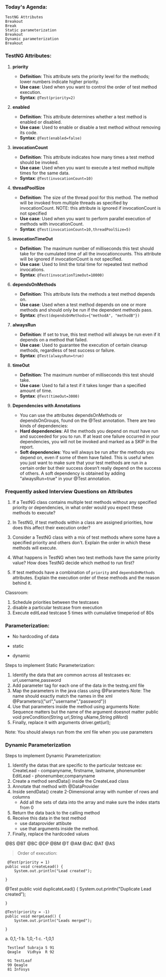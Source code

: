 ### Today's Agenda:

    TestNG Attributes
    Breakout
    Break
    Static parameterization
    Breakout
    Dynamic parameterization
    Breakout





### TestNG Attributes:
1. **priority**
   - **Definition**: This attribute sets the priority level for the methods; lower numbers indicate higher priority.
   - **Use case**: Used when you want to control the order of test method execution.
   - **Syntax**: `@Test(priority=2)`

2. **enabled**
   - **Definition**: This attribute determines whether a test method is enabled or disabled.
   - **Use case**: Used to enable or disable a test method without removing its code.
   - **Syntax**: `@Test(enabled=false)`

3. **invocationCount**
   - **Definition**: This attribute indicates how many times a test method should be invoked.
   - **Use case**: Used when you want to execute a test method multiple times for the same data.
   - **Syntax**: `@Test(invocationCount=10)`

4. **threadPoolSize**
   - **Definition**: The size of the thread pool for this method. The method will be invoked from multiple threads as specified by invocationCount. NOTE: this attribute is ignored if invocationCount is not specified
   - **Use case**: Used when you want to perform parallel execution of methods with invocationCount.
   - **Syntax**: `@Test(invocationCount=10,threadPoolSize=5)`

5. **invocationTimeOut**
   - **Definition**: The maximum number of milliseconds this test should take for the cumulated time of all the invocationcounts. This attribute will be ignored if invocationCount is not specified.
   - **Use case**: Used to limit the total time for repeated test method invocations.
   - **Syntax**: `@Test(invocationTimeOut=10000)`

6. **dependsOnMethods**
   - **Definition**: This attribute lists the methods a test method depends on.
   - **Use case**: Used when a test method depends on one or more methods and should only be run if the dependent methods pass.
   - **Syntax**: `@Test(dependsOnMethods={"methodA", "methodB"})`

7. **alwaysRun**
   - **Definition**: If set to true, this test method will always be run even if it depends on a method that failed.
   - **Use case**: Used to guarantee the execution of certain cleanup methods, regardless of test success or failure.
   - **Syntax**: `@Test(alwaysRun=true)`

8. **timeOut**
   - **Definition**: The maximum number of milliseconds this test should take.
   - **Use case**: Used to fail a test if it takes longer than a specified amount of time.
   - **Syntax**: `@Test(timeOut=3000)`

9. **Dependencies with Annotations**
     - You can use the attributes dependsOnMethods or dependsOnGroups, found on the @Test annotation. There are two kinds of dependencies:
     - **Hard dependencies**: All the methods you depend on must have run and succeeded for you to run. If at least one failure occurred in your dependencies, you will not be invoked and marked as a SKIP in the report.
     - **Soft dependencies**: You will always be run after the methods you depend on, even if some of them have failed. This is useful when you just want to make sure that your test methods are run in a certain order but their success doesn’t really depend on the success of others. A soft dependency is obtained by adding "alwaysRun=true" in your @Test annotation.


### Frequently asked Interview Questions on Attributes

  1. If a TestNG class contains multiple test methods without any specified priority or dependencies, in what order would you expect these methods to execute?

  2. In TestNG, if test methods within a class are assigned priorities, how does this affect their execution order?

  3. Consider a TestNG class with a mix of test methods where some have a specified priority and others don't. Explain the order in which these methods will execute.

  4. What happens in TestNG when two test methods have the same priority value? How does TestNG decide which method to run first?

  5. If test methods have a combination of `priority` and `dependsOnMethods` attributes. Explain the execution order of these methods and the reason behind it.

Classroom:
1. Schedule priorities between the testcases
2. disable a particular testcase from execution
3. Execute editLead testcase 5 times with cumulative timeperiod of 80s 

### Parameterization: 
  - No hardcoding of data 

 - static
 - dynamic

Steps to implement Static Parameterization:
1. Identify the data that are common across all testcases
   ex: url,username,password
   <parameter name="url"
		value="http://leaftaps.com/opentaps/control/main"></parameter>
2. Add parameter tag for each one of the data in the testng.xml file
3. Map the parameters in the java class using @Parameters
   Note: The name should exactly match the names in the xml
   @Parameters({"url","username","password"})
4. Use that parameters inside the method using arguments
   Note: Sequence matters but the name of the argument doesnot matter
   public void preCondition(String url,String uName,String pWord)
5. Finally, replace it with arguments
       driver.get(url);

Note: You should always run from the xml file when you use parameters


### Dynamic Parameterization
Steps to implement Dynamic Parameterization:
1. Identify the datas that are specific to the particular testcase
   ex: CreateLead - companyname, firstname, lastname, phonenumber
       EditLead - phonenumber,companyname
2. Create a method sendData() inside the CreateLead class 
3. Annotate that method with @DataProvider
4. Inside sendData() create 2-Dimensional array with number of rows and columns
     - Add all the sets of data into the array and make sure the index starts from 0
5. Return the data back to the calling method
6. Receive this data in the test method
    - use dataprovider attibute
    - use that arguments inside the method.
7. Finally, replace the hardcoded values


@BS
  @BT
    @BC
      @DP
        @BM
         @T
        @AM
     @AC
  @AT
@AS         



> Order of execution:

     @Test(priority = 1)
	public void createLead() {
		System.out.println("Lead created");

	}

   @Test
	public void duplicateLead() {
		System.out.println("Duplicate Lead created");

	}
	
	@Test(priority = -1)
	public void mergeLead() {
		System.out.println("Leads merged");

	}

   a. 0,1,-1
   b. 1,0,-1
   c. -1,0,1
     
     Testleaf Subraja S 91
     Qeagle   Vidhya  R 92

     91 TestLeaf
     99 Qeagle
     81 Infosys